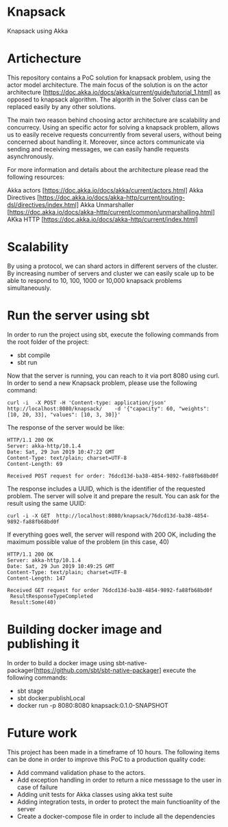 # Knapsack
Knapsack using Akka

# Artichecture
This repository contains a PoC solution for knapsack problem, using the actor model architecture. The main focus of the solution is on the actor architecture [https://doc.akka.io/docs/akka/current/guide/tutorial_1.html] as opposed to knapsack algorithm. The algorith in the Solver class can be replaced easily by any other solutions.

The main two reason behind choosing actor architecture are scalability and concurrecy. 
Using an specific actor for solving a knapsack problem, allows us to easily receive requests concurrently from several users, without being concerned about handling it. Moreover, since actors communicate via sending and receiving messages, we can easily handle requests asynchronously. 

For more information and details about the architecture please read the following resources:

Akka actors [https://doc.akka.io/docs/akka/current/actors.html]
Akka Directives [https://doc.akka.io/docs/akka-http/current/routing-dsl/directives/index.html]
Akka Unmarshaller [https://doc.akka.io/docs/akka-http/current/common/unmarshalling.html]
AKka HTTP [https://doc.akka.io/docs/akka-http/current/index.html]

# Scalability 
By using a protocol, we can shard actors in different servers of the cluster. By increasing number of servers and cluster we can easily scale up to be able to respond to 10, 100, 1000 or 10,000 knapsack problems simultaneously.

# Run the server using sbt
In order to run the project using sbt, execute the following commands from the root folder of the project:

* sbt compile
* sbt run

Now that the server is running, you can reach to it via port 8080 using curl. In order to send a new Knapsack problem, please use the following command:

```
curl -i  -X POST -H 'Content-type: application/json' http://localhost:8080/knapsack/    -d '{"capacity": 60, "weights": [10, 20, 33], "values": [10, 3, 30]}'
```

The response of the server would be like:
```
HTTP/1.1 200 OK
Server: akka-http/10.1.4
Date: Sat, 29 Jun 2019 10:47:22 GMT
Content-Type: text/plain; charset=UTF-8
Content-Length: 69

Received POST request for order: 76dcd13d-ba38-4854-9892-fa88fb68bd0f
```

The response includes a UUID, which is the identifier of the requested problem. The server will solve it and prepare the result. You can ask for the result using the same UUID:

```
curl -i -X GET  http://localhost:8080/knapsack/76dcd13d-ba38-4854-9892-fa88fb68bd0f
```

If everything goes well, the server will respond with 200 OK, including the maximum possible value of the problem (in this case, 40)
```
HTTP/1.1 200 OK
Server: akka-http/10.1.4
Date: Sat, 29 Jun 2019 10:49:25 GMT
Content-Type: text/plain; charset=UTF-8
Content-Length: 147

Received GET request for order 76dcd13d-ba38-4854-9892-fa88fb68bd0f
 ResultResponseTypeCompleted
 Result:Some(40)
``` 

# Building docker image and publishing it
In order to build a docker image using sbt-native-packager[https://github.com/sbt/sbt-native-packager] execute the following commands:
* sbt stage
* sbt docker:publishLocal
* docker run -p 8080:8080 knapsack:0.1.0-SNAPSHOT

# Future work
This project has been made in a timeframe of 10 hours. The following items can be done in order to improve this PoC to a production quality code:
* Add command validation phase to the actors.
* Add exception handling in order to return a nice messsage to the user in case of failure
* Adding unit tests for Akka classes using akka test suite
* Adding integration tests, in order to protect the main functioanlity of the server
* Create a docker-compose file in order to include all the dependencies




